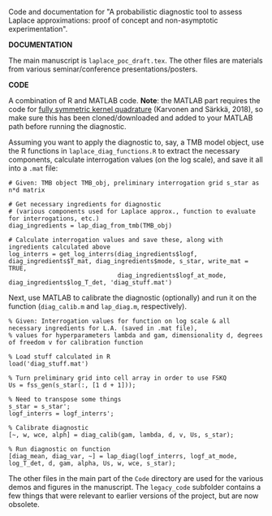 Code and documentation for "A probabilistic diagnostic tool to assess Laplace approximations: proof of concept and non-asymptotic experimentation".

**DOCUMENTATION**

The main manuscript is `laplace_poc_draft.tex`. The other files are materials from various seminar/conference presentations/posters.

**CODE**

A combination of R and MATLAB code. **Note**: the MATLAB part requires the code for [fully symmetric kernel quadrature](https://github.com/tskarvone/fskq) (Karvonen and Särkkä, 2018), so make sure this has been cloned/downloaded and added to your MATLAB path before running the diagnostic.

Assuming you want to apply the diagnostic to, say, a TMB model object, use the R functions in `laplace_diag_functions.R` to extract the necessary components, calculate interrogation values (on the log scale), and save it all into a `.mat` file:

```
# Given: TMB object TMB_obj, preliminary interrogation grid s_star as n*d matrix

# Get necessary ingredients for diagnostic
# (various components used for Laplace approx., function to evaluate for interrogations, etc.)
diag_ingredients = lap_diag_from_tmb(TMB_obj)

# Calculate interrogation values and save these, along with ingredients calculated above
log_interrs = get_log_interrs(diag_ingredients$logf, diag_ingredients$T_mat, diag_ingredients$mode, s_star, write_mat = TRUE,
                              diag_ingredients$logf_at_mode, diag_ingredients$log_T_det, 'diag_stuff.mat')
```

Next, use MATLAB to calibrate the diagnostic (optionally) and run it on the function (`diag_calib.m` and `lap_diag.m`, respectively).
```
% Given: Interrogation values for function on log scale & all necessary ingredients for L.A. (saved in .mat file),
% values for hyperparameters lambda and gam, dimensionality d, degrees of freedom v for calibration function

% Load stuff calculated in R
load('diag_stuff.mat')

% Turn preliminary grid into cell array in order to use FSKQ
Us = fss_gen(s_star(:, [1 d + 1]));

% Need to transpose some things
s_star = s_star';
logf_interrs = logf_interrs';

% Calibrate diagnostic
[~, w, wce, alph] = diag_calib(gam, lambda, d, v, Us, s_star);

% Run diagnostic on function
[diag_mean, diag_var, ~] = lap_diag(logf_interrs, logf_at_mode, log_T_det, d, gam, alpha, Us, w, wce, s_star);
```

The other files in the main part of the `Code` directory are used for the various demos and figures in the manuscript. The `legacy_code` subfolder contains a few things that were relevant to earlier versions of the project, but are now obsolete.


